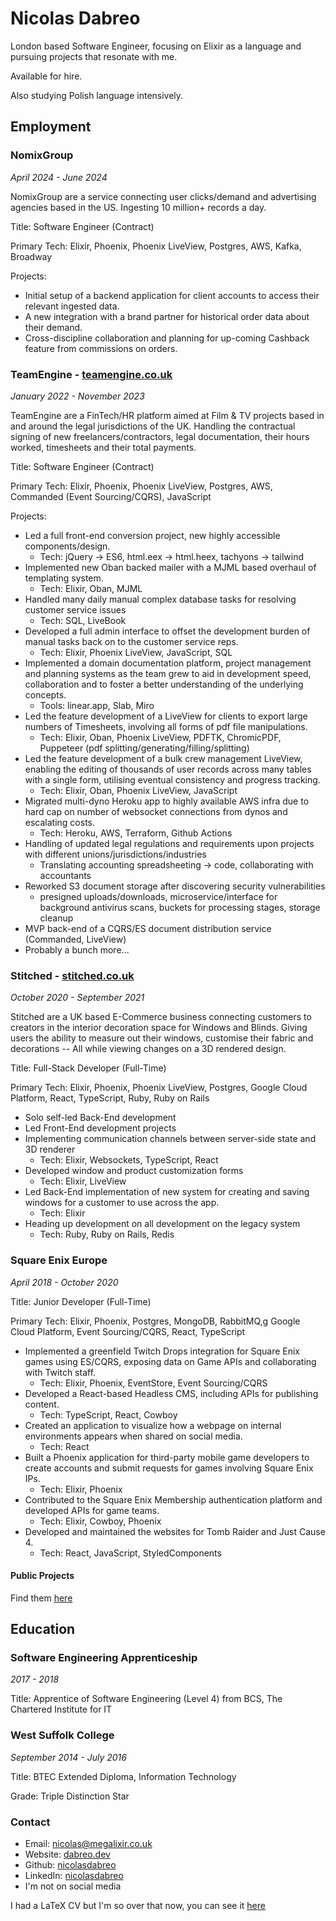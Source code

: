 # Nicolas Dabreo

London based Software Engineer, focusing on Elixir as a language and pursuing projects that resonate with me.

Available for hire.

Also studying Polish language intensively.

## Employment

### NomixGroup

_April 2024 - June 2024_

NomixGroup are a service connecting user clicks/demand and advertising agencies based in the US. Ingesting 10 million+ records a day.

Title: Software Engineer (Contract)

Primary Tech: Elixir, Phoenix, Phoenix LiveView, Postgres, AWS, Kafka, Broadway

Projects:

- Initial setup of a backend application for client accounts to access their relevant ingested data.
- A new integration with a brand partner for historical order data about their demand.
- Cross-discipline collaboration and planning for up-coming Cashback feature from commissions on orders.

### TeamEngine - [teamengine.co.uk](https://teamengine.co.uk)

_January 2022 - November 2023_

TeamEngine are a FinTech/HR platform aimed at Film & TV projects based in and around the legal jurisdictions of the UK. Handling the contractual signing of new freelancers/contractors, legal documentation, their hours worked, timesheets and their total payments.

Title: Software Engineer (Contract)

Primary Tech: Elixir, Phoenix, Phoenix LiveView, Postgres, AWS, Commanded (Event Sourcing/CQRS), JavaScript

Projects:

- Led a full front-end conversion project, new highly accessible components/design.
    - Tech: jQuery -> ES6, html.eex -> html.heex, tachyons -> tailwind
- Implemented new Oban backed mailer with a MJML based overhaul of templating system.
    - Tech: Elixir, Oban, MJML
- Handled many daily manual complex database tasks for resolving customer service issues
    - Tech: SQL, LiveBook
- Developed a full admin interface to offset the development burden of manual tasks back on to the customer service reps.
    - Tech: Elixir, Phoenix LiveView, JavaScript, SQL
- Implemented a domain documentation platform, project management and planning systems as the team grew to aid in development speed, collaboration and to foster a better understanding of the underlying concepts.
    - Tools: linear.app, Slab, Miro
- Led the feature development of a LiveView for clients to export large numbers of Timesheets, involving all forms of pdf file manipulations.
    - Tech: Elixir, Oban, Phoenix LiveView, PDFTK, ChromicPDF, Puppeteer (pdf splitting/generating/filling/splitting)
- Led the feature development of a bulk crew management LiveView, enabling the editing of thousands of user records across many tables with a single form, utilising eventual consistency and progress tracking.
    - Tech: Elixir, Oban, Phoenix LiveView, JavaScript
- Migrated multi-dyno Heroku app to highly available AWS infra due to hard cap on number of websocket connections from dynos and escalating costs.
    - Tech: Heroku, AWS, Terraform, Github Actions
- Handling of updated legal regulations and requirements upon projects with different unions/jurisdictions/industries 
    - Translating accounting spreadsheeting -> code, collaborating with accountants
- Reworked S3 document storage after discovering security vulnerabilities 
    - presigned uploads/downloads, microservice/interface for background antivirus scans, buckets for processing stages, storage cleanup
- MVP back-end of a CQRS/ES document distribution service (Commanded, LiveView)
- Probably a bunch more...

### Stitched - [stitched.co.uk](https://stitched.co.uk)

_October 2020 - September 2021_

Stitched are a UK based E-Commerce business connecting customers to creators in the interior decoration space for Windows and Blinds. Giving users the ability to measure out their windows, customise their fabric and decorations -- All while viewing changes on a 3D rendered design.

Title: Full-Stack Developer (Full-Time)

Primary Tech: Elixir, Phoenix, Phoenix LiveView, Postgres, Google Cloud Platform, React, TypeScript, Ruby, Ruby on Rails

- Solo self-led Back-End development
- Led Front-End development projects
- Implementing communication channels between server-side state and 3D renderer
    - Tech: Elixir, Websockets, TypeScript, React
- Developed window and product customization forms
    - Tech: Elixir, LiveView
- Led Back-End implementation of new system for creating and saving windows for a customer to use across the app.
    - Tech: Elixir
- Heading up development on all development on the legacy system
    - Tech: Ruby, Ruby on Rails, Redis

### Square Enix Europe 

_April 2018 - October 2020_

Title: Junior Developer (Full-Time)

Primary Tech: Elixir, Phoenix, Postgres, MongoDB, RabbitMQ,g Google Cloud Platform, Event Sourcing/CQRS, React, TypeScript

- Implemented a greenfield Twitch Drops integration for Square Enix games using ES/CQRS, exposing data on Game APIs and collaborating with Twitch staff.
    - Tech: Elixir, Phoenix, EventStore, Event Sourcing/CQRS
- Developed a React-based Headless CMS, including APIs for publishing content.
    - Tech: TypeScript, React, Cowboy
- Created an application to visualize how a webpage on internal environments appears when shared on social media.
    - Tech: React
- Built a Phoenix application for third-party mobile game developers to create accounts and submit requests for games involving Square Enix IPs.
    - Tech: Elixir, Phoenix
- Contributed to the Square Enix Membership authentication platform and developed APIs for game teams.
    - Tech: Elixir, Cowboy, Phoenix
- Developed and maintained the websites for Tomb Raider and Just Cause 4.
    - Tech: React, JavaScript, StyledComponents

#### Public Projects

Find them [here](https://dabreo.dev/projects)

## Education

### Software Engineering Apprenticeship

_2017 - 2018_

Title: Apprentice of Software Engineering (Level 4) from BCS, The Chartered Institute for IT

### West Suffolk College

_September 2014 - July 2016_

Title: BTEC Extended Diploma, Information Technology

Grade: Triple Distinction Star

### Contact

- Email: nicolas@megalixir.co.uk
- Website: [dabreo.dev](https://dabreo.dev)
- Github: [nicolasdabreo](http://github.com/nicolasdabreo)
- LinkedIn: [nicolasdabreo](http://linkedin.com/in/nicolasdabreo)
- I'm not on social media

I had a LaTeX CV but I'm so over that now, you can see it [here](https://github.com/nicolasdabreo/latex-cv/blob/master/main.pdf)
